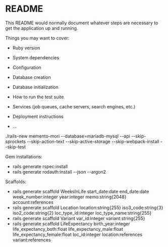 # README

This README would normally document whatever steps are necessary to get the
application up and running.

Things you may want to cover:

* Ruby version

* System dependencies

* Configuration

* Database creation

* Database initialization

* How to run the test suite

* Services (job queues, cache servers, search engines, etc.)

* Deployment instructions

* ...

./rails-new  memento-mori --database=mariadb-mysql --api --skip-sprockets --skip-action-text --skip-active-storage --skip-webpack-install --skip-test

Gem installations:
- rails generate rspec:install
- rails generate rodauth:install --json --argon2


Scaffolds:
- rails generate scaffold WeeksInLife start_date:date end_date:date week_number:integer year:integer memo:string{2048} account:references
- rails generate scaffold Location location:string{255} iso3_code:string{3} iso2_code:string{2} loc_type_id:integer loc_type_name:string{255}
- rails generate scaffold Variant var_id:integer variant:string{255}
- rails generate scaffold LifeExpectancy birth_year:integer life_expectancy_both:float life_expectancy_male:float life_expectancy_female:float loc_id:integer location:references variant:references